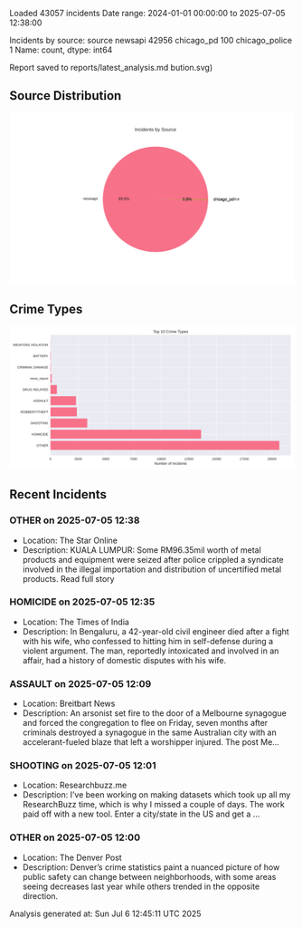
Loaded 43057 incidents
Date range: 2024-01-01 00:00:00 to 2025-07-05 12:38:00

Incidents by source:
source
newsapi           42956
chicago_pd          100
chicago_police        1
Name: count, dtype: int64

Report saved to reports/latest_analysis.md
bution.svg)

## Source Distribution
![Source Distribution](images/source_distribution.svg)

## Crime Types
![Crime Types](images/crime_types.svg)

## Recent Incidents

### OTHER on 2025-07-05 12:38
- Location: The Star Online
- Description: KUALA LUMPUR: Some RM96.35mil worth of metal products and equipment were seized after police crippled a syndicate involved in the illegal importation and distribution of uncertified metal products. Read full story


### HOMICIDE on 2025-07-05 12:35
- Location: The Times of India
- Description: In Bengaluru, a 42-year-old civil engineer died after a fight with his wife, who confessed to hitting him in self-defense during a violent argument. The man, reportedly intoxicated and involved in an affair, had a history of domestic disputes with his wife.


### ASSAULT on 2025-07-05 12:09
- Location: Breitbart News
- Description: An arsonist set fire to the door of a Melbourne synagogue and forced the congregation to flee on Friday, seven months after criminals destroyed a synagogue in the same Australian city with an accelerant-fueled blaze that left a worshipper injured.
The post Me…


### SHOOTING on 2025-07-05 12:01
- Location: Researchbuzz.me
- Description: I’ve been working on making datasets which took up all my ResearchBuzz time, which is why I missed a couple of days. The work paid off with a new tool. Enter a city/state in the US and get a …


### OTHER on 2025-07-05 12:00
- Location: The Denver Post
- Description: Denver’s crime statistics paint a nuanced picture of how public safety can change between neighborhoods, with some areas seeing decreases last year while others trended in the opposite direction.

Analysis generated at: Sun Jul  6 12:45:11 UTC 2025
